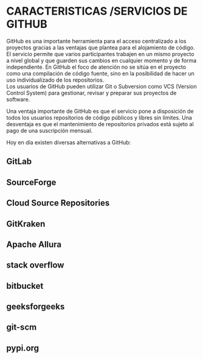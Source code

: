 # CARACTERISTICAS /SERVICIOS DE GITHUB

GitHub es una importante herramienta para el acceso centralizado a los proyectos gracias a las ventajas que plantea para el alojamiento de código.
El servicio permite que varios participantes trabajen en un mismo proyecto a nivel global y que guarden sus cambios en cualquier momento y de forma independiente.
En GitHub el foco de atención no se sitúa en el proyecto como una compilación de código fuente, sino en la posibilidad de hacer un uso individualizado de los repositorios.  
Los usuarios de GitHub pueden utilizar Git o Subversion como VCS (Version Control System) para gestionar, revisar y preparar sus proyectos de software.

Una ventaja importante de GitHub es que el servicio pone a disposición de todos los usuarios repositorios de código públicos y libres sin límites.
Una desventaja es que el mantenimiento de repositorios privados está sujeto al pago de una suscripción mensual.

 Hoy en día existen diversas alternativas a GitHub:

## GitLab ##
## SourceForge ##
## Cloud Source Repositories ##
## GitKraken ##
## Apache Allura ##
## stack overflow ##
## bitbucket ##
## geeksforgeeks ##
## git-scm ##
## pypi.org ##
